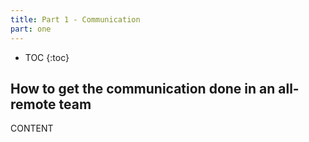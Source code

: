 ```yaml
---
title: Part 1 - Communication
part: one
---
```


* TOC
{:toc}

## How to get the communication done in an all-remote team

CONTENT
